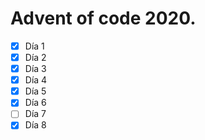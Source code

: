 # Advent of code 2020.

- [x] Día 1
- [x] Día 2
- [x] Día 3
- [x] Día 4
- [x] Día 5
- [x] Día 6
- [ ] Día 7
- [x] Día 8